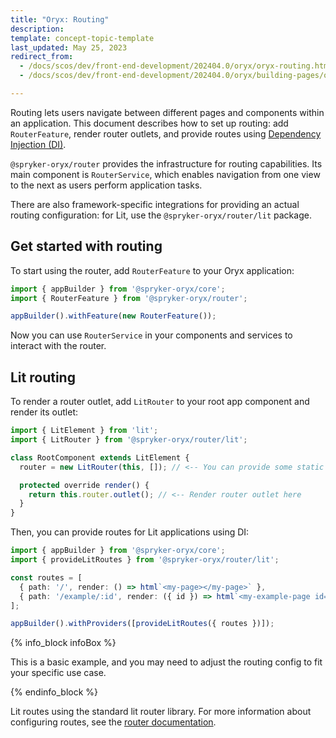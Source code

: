 ```yaml
---
title: "Oryx: Routing"
description:
template: concept-topic-template
last_updated: May 25, 2023
redirect_from:
  - /docs/scos/dev/front-end-development/202404.0/oryx/oryx-routing.html
  - /docs/scos/dev/front-end-development/202404.0/oryx/building-pages/oryx-routing.html

---
```




Routing lets users navigate between different pages and components within an application. This document describes how to set up routing: add `RouterFeature`, render router outlets, and provide routes using [Dependency Injection (DI)](/docs/dg/dev/frontend-development/latest/oryx/architecture/dependency-injection/dependency-injection.html).

`@spryker-oryx/router` provides the infrastructure for routing capabilities. Its main component is `RouterService`, which enables navigation from one view to the next as users perform application tasks.

There are also framework-specific integrations for providing an actual routing configuration: for Lit, use the `@spryker-oryx/router/lit` package.

## Get started with routing

To start using the router, add `RouterFeature` to your Oryx application:

```ts
import { appBuilder } from '@spryker-oryx/core';
import { RouterFeature } from '@spryker-oryx/router';

appBuilder().withFeature(new RouterFeature());
```

Now you can use `RouterService` in your components and services to interact with the router.

## Lit routing

To render a router outlet, add `LitRouter` to your root app component and render its outlet:

```ts
import { LitElement } from 'lit';
import { LitRouter } from '@spryker-oryx/router/lit';

class RootComponent extends LitElement {
  router = new LitRouter(this, []); // <-- You can provide some static routes here

  protected override render() {
    return this.router.outlet(); // <-- Render router outlet here
  }
}
```

Then, you can provide routes for Lit applications using DI:

```ts
import { appBuilder } from '@spryker-oryx/core';
import { provideLitRoutes } from '@spryker-oryx/router/lit';

const routes = [
  { path: '/', render: () => html`<my-page></my-page>` },
  { path: '/example/:id', render: ({ id }) => html`<my-example-page id=${id}></my-example-page>` },
];

appBuilder().withProviders([provideLitRoutes({ routes })]);
```

{% info_block infoBox %}

This is a basic example, and you may need to adjust the routing config to fit your specific use case.

{% endinfo_block %}



Lit routes using the standard lit router library. For more information about configuring routes, see the [router documentation](https://github.com/lit/lit/tree/main/packages/labs/router#readme).
